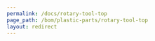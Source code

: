 ```yaml
---
permalink: /docs/rotary-tool-top
page_path: /bom/plastic-parts/rotary-tool-top
layout: redirect
---
```


